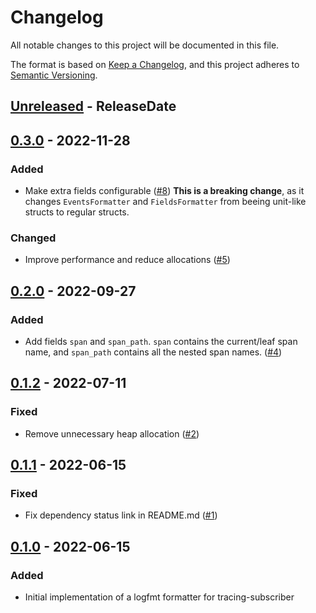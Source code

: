 <!-- markdownlint-disable blanks-around-headings blanks-around-lists no-duplicate-heading -->

# Changelog

All notable changes to this project will be documented in this file.

The format is based on [Keep a Changelog](https://keepachangelog.com/en/1.0.0/),
and this project adheres to [Semantic Versioning](https://semver.org/spec/v2.0.0.html).

<!-- next-header -->
## [Unreleased] - ReleaseDate
## [0.3.0] - 2022-11-28
### Added
- Make extra fields configurable ([#8](https://github.com/EmbarkStudios/tracing-logfmt/pull/8)) **This is a breaking change**, as it changes `EventsFormatter` and `FieldsFormatter` from beeing unit-like structs to regular structs.

### Changed
- Improve performance and reduce allocations ([#5](https://github.com/EmbarkStudios/tracing-logfmt/pull/5))

## [0.2.0] - 2022-09-27
### Added
- Add fields `span` and `span_path`. `span` contains the current/leaf span name, and `span_path` contains all the nested span names. ([#4](https://github.com/EmbarkStudios/tracing-logfmt/pull/4))

## [0.1.2] - 2022-07-11
### Fixed
- Remove unnecessary heap allocation ([#2](https://github.com/EmbarkStudios/tracing-logfmt/pull/2))

## [0.1.1] - 2022-06-15
### Fixed
- Fix dependency status link in README.md ([#1](https://github.com/EmbarkStudios/tracing-logfmt/pull/1))

## [0.1.0] - 2022-06-15
### Added
- Initial implementation of a logfmt formatter for tracing-subscriber

<!-- next-url -->
[Unreleased]: https://github.com/EmbarkStudios/tracing-logfmt/compare/0.3.0...HEAD
[0.3.0]: https://github.com/EmbarkStudios/tracing-logfmt/compare/0.2.0...0.3.0
[0.2.0]: https://github.com/EmbarkStudios/tracing-logfmt/compare/0.1.2...0.2.0
[0.1.2]: https://github.com/EmbarkStudios/tracing-logfmt/compare/0.1.1...0.1.2
[0.1.1]: https://github.com/EmbarkStudios/tracing-logfmt/compare/0.1.0...0.1.1
[0.1.0]: https://github.com/EmbarkStudios/tracing-logfmt/releases/tag/0.1.0
